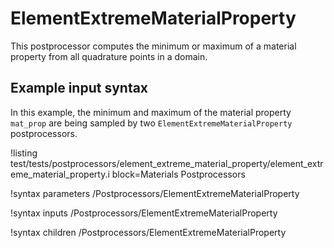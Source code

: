 # ElementExtremeMaterialProperty

This postprocessor computes the minimum or maximum of a material property from
all quadrature points in a domain.

## Example input syntax

In this example, the minimum and maximum of the material property `mat_prop` are being sampled
by two `ElementExtremeMaterialProperty` postprocessors.

!listing test/tests/postprocessors/element_extreme_material_property/element_extreme_material_property.i block=Materials Postprocessors

!syntax parameters /Postprocessors/ElementExtremeMaterialProperty

!syntax inputs /Postprocessors/ElementExtremeMaterialProperty

!syntax children /Postprocessors/ElementExtremeMaterialProperty
